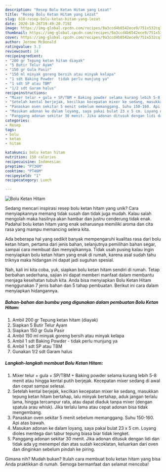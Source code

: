 ```yaml
---
description: "Resep Bolu Ketan Hitam yang Lezat"
title: "Resep Bolu Ketan Hitam yang Lezat"
slug: 618-resep-bolu-ketan-hitam-yang-lezat
date: 2020-10-26T19:49:20.719Z
image: https://img-global.cpcdn.com/recipes/9a3ccd4b6542ece9/751x532cq70/bolu-ketan-hitam-foto-resep-utama.jpg
thumbnail: https://img-global.cpcdn.com/recipes/9a3ccd4b6542ece9/751x532cq70/bolu-ketan-hitam-foto-resep-utama.jpg
cover: https://img-global.cpcdn.com/recipes/9a3ccd4b6542ece9/751x532cq70/bolu-ketan-hitam-foto-resep-utama.jpg
author: Jerome McDonald
ratingvalue: 3.3
reviewcount: 14
recipeingredient:
- "200 gr Tepung ketan hitam diayak"
- "5 Butir Telur Ayam"
- "150 gr Gula Pasir"
- "150 ml minyak goreng bersih atau minyak kelapa"
- "1 sdt Baking Powder  tidak perlu munjung ya"
- "1 sdt SP atau TBM"
- "1/2 sdt Garam halus"
recipeinstructions:
- "Mixer telur + gula + SP/TBM + Baking powder selama kurang lebih 5-8 menit atau hingga kental putih berjejak. Kecepatan mixer sedang di awal dan cepat sampai selesai."
- "Setelah kental berjejak, kecilkan kecepatan mixer ke sedang, masukkan tepung ketan hitam bertahap, lalu minyak bertahap, aduk jangan terlalu lama, hingga tercampur rata, atau dapat diaduk tanpa mixer (dengan spatula arau whisk). Jika terlalu lama atau cepat adonan bisa tidak mengembang."
- "Panaskan oven sekitar 5 menit sebelum memanggang. Suhu 150-160. Api atas bawah."
- "Masukan adonan ke dalam loyang, saya pakai bulat 23 x 5 cm. Loyang dioles mentega dan tabur tepung biasa biar tidak lengket."
- "Panggang adonan sekitar 30 menit. Jika adonan ditusuk dengan lidi dan tidak ada yg menempel dan atas sudah kecoklatan, keluarkan dari oven dan dinginkan sebelum pindah ke piring."
categories:
- Resep
tags:
- bolu
- ketan
- hitam

katakunci: bolu ketan hitam 
nutrition: 150 calories
recipecuisine: Indonesian
preptime: "PT36M"
cooktime: "PT46M"
recipeyield: "1"
recipecategory: Lunch

---
```



![Bolu Ketan Hitam](https://img-global.cpcdn.com/recipes/9a3ccd4b6542ece9/751x532cq70/bolu-ketan-hitam-foto-resep-utama.jpg)

Sedang mencari inspirasi resep bolu ketan hitam yang unik? Cara menyiapkannya memang tidak susah dan tidak juga mudah. Kalau salah mengolah maka hasilnya akan hambar dan justru cenderung tidak enak. Padahal bolu ketan hitam yang enak seharusnya memiliki aroma dan cita rasa yang mampu memancing selera kita.

Ada beberapa hal yang sedikit banyak mempengaruhi kualitas rasa dari bolu ketan hitam, pertama dari jenis bahan, selanjutnya pemilihan bahan segar, sampai cara membuat dan menyajikannya. Tidak usah pusing kalau ingin menyiapkan bolu ketan hitam yang enak di rumah, karena asal sudah tahu triknya maka hidangan ini dapat jadi suguhan spesial.




Nah, kali ini kita coba, yuk, siapkan bolu ketan hitam sendiri di rumah. Tetap berbahan sederhana, sajian ini dapat memberi manfaat dalam membantu menjaga kesehatan tubuh kita. Anda bisa menyiapkan Bolu Ketan Hitam menggunakan 7 jenis bahan dan 5 tahap pembuatan. Berikut ini cara dalam menyiapkan hidangannya.

<!--inarticleads1-->

##### Bahan-bahan dan bumbu yang digunakan dalam pembuatan Bolu Ketan Hitam:

1. Ambil 200 gr Tepung ketan hitam (diayak)
1. Siapkan 5 Butir Telur Ayam
1. Siapkan 150 gr Gula Pasir
1. Ambil 150 ml minyak goreng bersih atau minyak kelapa
1. Ambil 1 sdt Baking Powder - tidak perlu munjung ya
1. Ambil 1 sdt SP atau TBM
1. Gunakan 1/2 sdt Garam halus




<!--inarticleads2-->

##### Langkah-langkah membuat Bolu Ketan Hitam:

1. Mixer telur + gula + SP/TBM + Baking powder selama kurang lebih 5-8 menit atau hingga kental putih berjejak. Kecepatan mixer sedang di awal dan cepat sampai selesai.
1. Setelah kental berjejak, kecilkan kecepatan mixer ke sedang, masukkan tepung ketan hitam bertahap, lalu minyak bertahap, aduk jangan terlalu lama, hingga tercampur rata, atau dapat diaduk tanpa mixer (dengan spatula arau whisk). Jika terlalu lama atau cepat adonan bisa tidak mengembang.
1. Panaskan oven sekitar 5 menit sebelum memanggang. Suhu 150-160. Api atas bawah.
1. Masukan adonan ke dalam loyang, saya pakai bulat 23 x 5 cm. Loyang dioles mentega dan tabur tepung biasa biar tidak lengket.
1. Panggang adonan sekitar 30 menit. Jika adonan ditusuk dengan lidi dan tidak ada yg menempel dan atas sudah kecoklatan, keluarkan dari oven dan dinginkan sebelum pindah ke piring.




Gimana nih? Mudah bukan? Itulah cara membuat bolu ketan hitam yang bisa Anda praktikkan di rumah. Semoga bermanfaat dan selamat mencoba!
